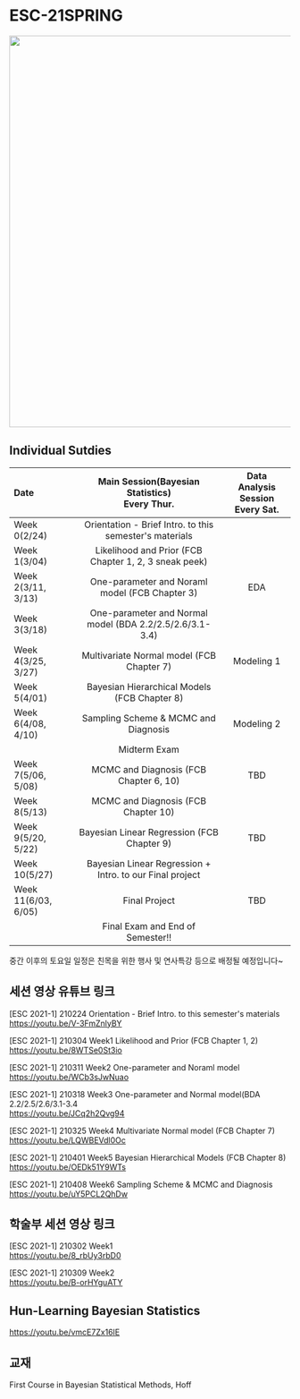 # ESC-21SPRING
<img src="https://raw.githubusercontent.com/YonseiESC/ESC21-WINTER/master/img/1.png" width = "700" height="700">

## Individual Sutdies

| Date | Main Session(Bayesian Statistics) <br> Every Thur.| Data Analysis Session <br> Every Sat.|
|:-------|:-----------------------:|:---------------------:|
|Week 0(2/24)| Orientation - Brief Intro. to this semester's materials ||
|Week 1(3/04)| Likelihood and Prior (FCB Chapter 1, 2, 3 sneak peek) ||
|Week 2(3/11, 3/13)| One-parameter and Noraml model (FCB Chapter 3)|EDA|
|Week 3(3/18)| One-parameter and Normal model (BDA 2.2/2.5/2.6/3.1-3.4)||
|Week 4(3/25, 3/27)| Multivariate Normal model (FCB Chapter 7)|Modeling 1|
|Week 5(4/01)| Bayesian Hierarchical Models (FCB Chapter 8)||
|Week 6(4/08, 4/10)| Sampling Scheme & MCMC and Diagnosis |Modeling 2|
|| Midterm Exam ||
|Week 7(5/06, 5/08)| MCMC and Diagnosis (FCB Chapter 6, 10)| TBD |
|Week 8(5/13)| MCMC and Diagnosis (FCB Chapter 10)| |
|Week 9(5/20, 5/22)| Bayesian Linear Regression (FCB Chapter 9)| TBD|
|Week 10(5/27)| Bayesian Linear Regression + Intro. to our Final project||
|Week 11(6/03, 6/05)|Final Project| TBD|
||Final Exam and End of Semester!!||

중간 이후의 토요일 일정은 친목을 위한 행사 및 연사특강 등으로 배정될 예정입니다~

## 세션 영상 유튜브 링크
[ESC 2021-1] 210224 Orientation - Brief Intro. to this semester's materials <br>
https://youtu.be/V-3FmZnlyBY

[ESC 2021-1] 210304 Week1 Likelihood and Prior (FCB Chapter 1, 2) <br>
https://youtu.be/8WTSe0St3io

[ESC 2021-1] 210311 Week2 One-parameter and Noraml model <br>
https://youtu.be/WCb3sJwNuao

[ESC 2021-1] 210318 Week3 One-parameter and Normal model(BDA 2.2/2.5/2.6/3.1-3.4 <br>
https://youtu.be/JCq2h2Qvg94

[ESC 2021-1] 210325 Week4 Multivariate Normal model (FCB Chapter 7) <br>
https://youtu.be/LQWBEVdl0Oc

[ESC 2021-1] 210401 Week5 Bayesian Hierarchical Models (FCB Chapter 8) <br>
https://youtu.be/OEDk51Y9WTs

[ESC 2021-1] 210408 Week6 Sampling Scheme & MCMC and Diagnosis <br>
https://youtu.be/uY5PCL2QhDw

## 학술부 세션 영상 링크
[ESC 2021-1] 210302 Week1<br>
https://youtu.be/8_rbUy3rbD0

[ESC 2021-1] 210309 Week2<br>
https://youtu.be/B-orHYguATY

## Hun-Learning Bayesian Statistics
https://youtu.be/vmcE7Zx16lE

## 교재
First Course in Bayesian Statistical Methods, Hoff
